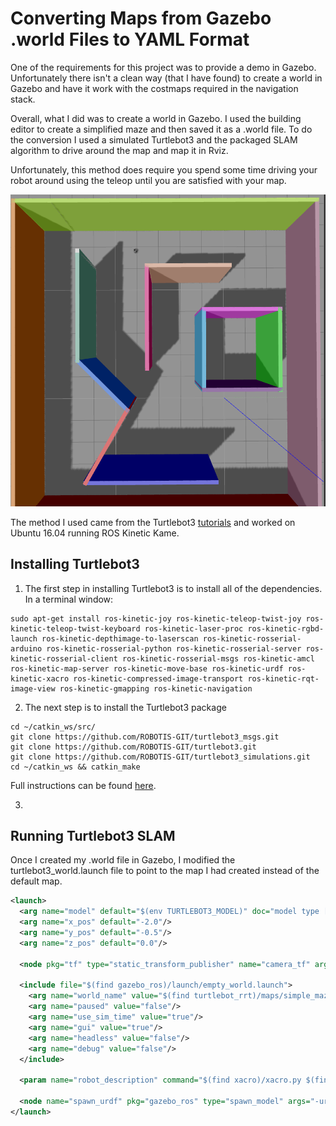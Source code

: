 # Converting Maps from Gazebo .world Files to YAML Format
One of the requirements for this project was to provide a demo in Gazebo. Unfortunately there isn't a clean way (that I have found) to create a world in Gazebo and have it work with the costmaps required in the navigation stack.

Overall, what I did was to create a world in Gazebo. I used the building editor to create a simplified maze and then saved it as a .world file. To do the conversion I used a simulated Turtlebot3 and the packaged SLAM algorithm to drive around the map and map it in Rviz.

Unfortunately, this method does require you spend some time driving your robot around using the teleop until you are satisfied with your map.

![alt tag](images/simple_maze_gazebo.png "Gazebo Simple Maze world")

The method I used came from the Turtlebot3 [tutorials](http://turtlebot3.readthedocs.io/en/latest/index.html) and worked on Ubuntu 16.04 running ROS Kinetic Kame.

## Installing Turtlebot3
1. The first step in installing Turtlebot3 is to install all of the dependencies. In a terminal window:
```
sudo apt-get install ros-kinetic-joy ros-kinetic-teleop-twist-joy ros-kinetic-teleop-twist-keyboard ros-kinetic-laser-proc ros-kinetic-rgbd-launch ros-kinetic-depthimage-to-laserscan ros-kinetic-rosserial-arduino ros-kinetic-rosserial-python ros-kinetic-rosserial-server ros-kinetic-rosserial-client ros-kinetic-rosserial-msgs ros-kinetic-amcl ros-kinetic-map-server ros-kinetic-move-base ros-kinetic-urdf ros-kinetic-xacro ros-kinetic-compressed-image-transport ros-kinetic-rqt-image-view ros-kinetic-gmapping ros-kinetic-navigation
```

2. The next step is to install the Turtlebot3 package
```
cd ~/catkin_ws/src/
git clone https://github.com/ROBOTIS-GIT/turtlebot3_msgs.git
git clone https://github.com/ROBOTIS-GIT/turtlebot3.git
git clone https://github.com/ROBOTIS-GIT/turtlebot3_simulations.git
cd ~/catkin_ws && catkin_make
```

Full instructions can be found [here](http://turtlebot3.robotis.com/en/latest/pc_software.html#install-dependent-packages).

3. 

## Running Turtlebot3 SLAM
Once I created my .world file in Gazebo, I modified the turtlebot3_world.launch file to point to the map I had created instead of the default map.

```xml
<launch>
  <arg name="model" default="$(env TURTLEBOT3_MODEL)" doc="model type [burger, waffle]"/>
  <arg name="x_pos" default="-2.0"/>
  <arg name="y_pos" default="-0.5"/>
  <arg name="z_pos" default="0.0"/>

  <node pkg="tf" type="static_transform_publisher" name="camera_tf" args="-1.95 -0.55 2.0 -1.58 0 -1.58 /odom /camera_link 100"/>

  <include file="$(find gazebo_ros)/launch/empty_world.launch">
    <arg name="world_name" value="$(find turtlebot_rrt)/maps/simple_maze.world"/>
    <arg name="paused" value="false"/>
    <arg name="use_sim_time" value="true"/>
    <arg name="gui" value="true"/>
    <arg name="headless" value="false"/>
    <arg name="debug" value="false"/>
  </include>

  <param name="robot_description" command="$(find xacro)/xacro.py $(find turtlebot3_description)/urdf/turtlebot3_$(arg model).urdf.xacro" />

  <node name="spawn_urdf" pkg="gazebo_ros" type="spawn_model" args="-urdf -model turtlebot3_burger -x $(arg x_pos) -y $(arg y_pos) -z $(arg z_pos) -param robot_description" />
</launch>
```

